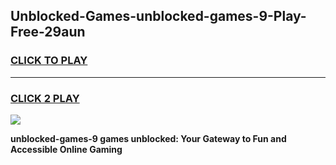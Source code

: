 
## Unblocked-Games-unblocked-games-9-Play-Free-29aun
<h3>
<a href="https://premium76.site?title=unblocked-games-9&ref=18A">CLICK TO PLAY</a></h3>
<hr>

<h3>
<a href="https://premium76.site?title=unblocked-games-9&ref=18A">CLICK 2 PLAY</a>
  
</h3>

<a href="https://premium76.site?title=unblocked-games-9&ref=18A"><img src="https://clearcache.store/games.png"></a>


**unblocked-games-9 games unblocked: Your Gateway to Fun and Accessible Online Gaming**
